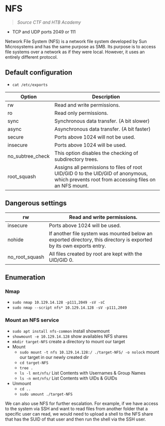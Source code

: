 # NFS

> *Source CTF and HTB Academy*

- TCP and UDP ports 2049 or 111

Network File System (NFS) is a network file system developed by Sun Microsystems and has the same purpose as SMB. Its purpose is to access file systems over a network as if they were local. However, it uses an entirely different protocol.

## Default configuration

- `cat /etc/exports`

|Option|Description|
|------|-----------|
|rw|Read and write permissions.|
|ro|Read only permissions.|
|sync|Synchronous data transfer. (A bit slower)|
|async|Asynchronous data transfer. (A bit faster)|
|secure|Ports above 1024 will not be used.|
|insecure|Ports above 1024 will be used.|
|no_subtree_check|This option disables the checking of subdirectory trees.|
|root_squash|Assigns all permissions to files of root UID/GID 0 to the UID/GID of anonymous, which prevents root from accessing files on an NFS mount.|

## Dangerous settings

|rw|Read and write permissions.|
|--|---------------------------|
|insecure|Ports above 1024 will be used.|
|nohide|If another file system was mounted below an exported directory, this directory is exported by its own exports entry.|
|no_root_squash|All files created by root are kept with the UID/GID 0.|

## Enumeration

### Nmap

- `sudo nmap 10.129.14.128 -p111,2049 -sV -sC`
- `sudo nmap --script nfs* 10.129.14.128 -sV -p111,2049`

### Mount an NFS service

- `sudo apt install nfs-common` install showmount
- `showmount -e 10.129.14.128` show availables NFS shares
- `mkdir target-NFS` create a directory to mount our target
- Mount
  - `sudo mount -t nfs 10.129.14.128:/ ./target-NFS/ -o nolock` mount our target in our newly created dir
  - `cd target-NFS`
  - `tree .`
  - `ls -l mnt/nfs/` List Contents with Usernames & Group Names
  - `ls -n mnt/nfs/` List Contents with UIDs & GUIDs
- Unmount
  - `cd ..`
  - `sudo umount ./target-NFS`

We can also use NFS for further escalation. For example, if we have access to the system via SSH and want to read files from another folder that a specific user can read, we would need to upload a shell to the NFS share that has the SUID of that user and then run the shell via the SSH user.
